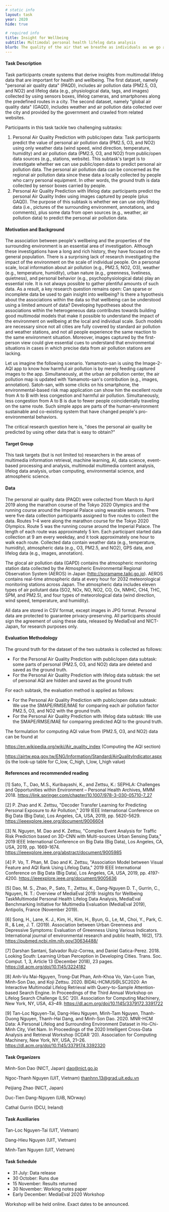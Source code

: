 ```yaml
---
# static info
layout: task
year: 2020
hide: true

# required info
title: Insight for Wellbeing
subtitle: Multimodal personal health lifelog data analysis
blurb: The quality of the air that we breathe as individuals as we go about our daily lives is important for health and wellbeing, However, measuring personal air quality remains a challenge. This task investigates the prediction of personal air quality using open data or data from lifelogs. The data includes images, tags, physiological data, and sensor readings.
---
```


<!-- # please respect the structure below-->

#### Task Description
Task participants create systems that derive insights from multimodal lifelog data that are important for health and wellbeing. The first dataset, namely "personal air quality data" (PAQD), includes air pollution data (PM2.5, O3, and NO2) and lifelog data (e.g., physiological data, tags, and images) collected by using sensors boxes, lifelog cameras, and smartphones along the predefined routes in a city. The second dataset, namely "global air quality data" (GAQD), includes weather and air pollution data collected over the city and provided by the government and crawled from related websites.

Participants in this task tackle two challenging subtasks:
1.	Personal Air Quality Prediction with public/open data: Task participants predict the value of personal air pollution data (PM2.5, O3, and NO2) using only weather data (wind speed, wind direction, temperature, humidity) and air pollution data (PM2.5, O3, and NO2) from public/open data sources (e.g., stations, website).  This subtask's target is to investigate whether we can use public/open data to predict personal air pollution data. The personal air pollution data can be concerned as the regional air pollution data since these data a locally collected by people who carry personal equipment. In other words, the ground truth is data collected by sensor boxes carried by people.
2.	Personal Air Quality Prediction with lifelog data: participants predict the personal Air Quality Index using images captured by people (plus GAQD). The purpose of this subtask is whether we can use only lifelog data (i.e., pictures of the surrounding environment, annotations, and comments), plus some data from open sources (e.g., weather, air pollution data) to predict the personal air pollution data.

#### Motivation and Background
The association between people's wellbeing and the properties of the surrounding environment is an essential area of investigation. Although these investigations have a long and rich history, they have focused on the general population. There is a surprising lack of research investigating the impact of the environment on the scale of individual people. On a personal scale, local information about air pollution (e.g., PM2.5, NO2, O3), weather (e.g., temperature, humidity), urban nature (e.g., greenness, liveliness, quietness), and personal behavior (e.g., psychophysiological data) play an essential role. It is not always possible to gather plentiful amounts of such data. As a result, a key research question remains open: Can sparse or incomplete data be used to gain insight into wellbeing? Is there a hypothesis about the associations within the data so that wellbeing can be understood using a limited amount of data? Developing hypotheses about the associations within the heterogeneous data contributes towards building good multimodal models that make it possible to understand the impact of the environment on wellbeing at the local and individual scale. Such models are necessary since not all cities are fully covered by standard air pollution and weather stations, and not all people experience the same reaction to the same environment situation. Moreover, images captured by the first-person view could give essential cues to understand that environmental situations in cases in which precise data from air pollution stations are lacking. 

Let us imagine the following scenario. Yamamoto-san is using the Image-2-AQI app to know how harmful air pollution is by merely feeding captured images to the app. Simultaneously, at the urban air pollution center, the air pollution map is updated with Yamamoto-san's contribution (e.g., images, annotation). Satoh-san, with some clicks on his smartphone, the environmental-based risk map application can show him the excellent route from A to B with less congestion and harmful air pollution. Simultaneously, less congestion from A to B is due to fewer people coincidentally traveling on the same route. Such simple apps are parts of the human-environment sustainable and co-existing system that have changed people's pro-environmental behaviors.

The critical research question here is, "does the personal air quality be predicted by using other data that is easy to obtain?"

#### Target Group
This task targets (but is not limited to) researchers in the areas of multimedia information retrieval, machine learning, AI, data science, event-based processing and analysis, multimodal multimedia content analysis, lifelog data analysis, urban computing, environmental science, and atmospheric science.    

#### Data
The personal air quality data (PAQD) were collected from March to April 2019 along the marathon course of the Tokyo 2020 Olympics and the running course around the Imperial Palace using wearable sensors. There were five data collection participants assigned to five routes to collect the data. Routes 1–4 were along the marathon course for the Tokyo 2020 Olympics. Route 5 was the running course around the Imperial Palace. The length of each route was approximately 5 km. Each participant started data collection at 9 am every weekday, and it took approximately one hour to walk each route.  Collected data contain weather data (e.g., temperature, humidity), atmospheric data (e.g., O3, PM2.5, and NO2), GPS data, and lifelog data (e.g., images, annotation). 

The glocal air pollution data (GAPD) contains the atmospheric monitoring station data collected by the Atmospheric Environmental Regional Observation System (AEROS) in Japan (http://soramame.taiki.go.jp). AEROS contains real-time atmospheric data at every hour for 2032 meteorological monitoring stations across Japan. The atmospheric data includes eleven types of air pollutant data (SO2, NOx, NO, NO2, CO, Ox, NMHC, CH4, THC, SPM, and PM2.5), and four types of meteorological data (wind direction, wind speed, temperature, and humidity).

All data are stored in CSV format, except images in JPG format. Personal data are protected to guarantee privacy-preserving. All participants should sign the agreement of using these data, released by MediaEval and NICT-Japan, for research purposes only. 

#### Evaluation Methodology
The ground truth for the dataset of the two subtasks is collected as follows:
-	For the Personal Air Quality Prediction with public/open data subtask: some parts of personal (PM2.5, O3, and NO2) data are deleted and saved as the ground truth.
-	For the Personal Air Quality Prediction with lifelog data subtask: the set of personal AQI are hidden and saved as the ground truth  

For each subtask, the evaluation method is applied as follows:
-	For the Personal Air Quality Prediction with public/open data subtask: We use the SMAPE/RMSE/MAE for comparing each air pollution factor PM2.5, O3, and NO2 with the ground truth.
-	For the Personal Air Quality Prediction with lifelog data subtask: We use the SMAPE/RMSE/MAE for comparing predicted AQI to the ground truth.  

The formulation for computing AQI value from (PM2.5, O3, and NO2) data can be found at 

https://en.wikipedia.org/wiki/Air_quality_index (Computing the AQI section)

https://airtw.epa.gov.tw/ENG/Information/Standard/AirQualityIndicator.aspx (is the look-up table for C_low, C_high, I_low, I_high value)

#### References and recommended reading
<!-- # Please use the ACM format for references https://www.acm.org/publications/authors/reference-formatting (but no DOI needed)-->
<!-- # The paper title should be a hyperlink leading to the paper online-->
[1] Sato, T., Dao, M.S., Kuribayashi, K., and Zettsu, K.: SEPHLA: Challenges and Opportunities within Environment – Personal Health Archives, MMM 2018. https://link.springer.com/chapter/10.1007/978-3-030-05710-7_27

[2] P. Zhao and K. Zettsu, "Decoder Transfer Learning for Predicting Personal Exposure to Air Pollution," 2019 IEEE International Conference on Big Data (Big Data), Los Angeles, CA, USA, 2019, pp. 5620-5629. https://ieeexplore.ieee.org/document/9006604

[3] N. Nguyen, M. Dao and K. Zettsu, "Complex Event Analysis for Traffic Risk Prediction based on 3D-CNN with Multi-sources Urban Sensing Data," 2019 IEEE International Conference on Big Data (Big Data), Los Angeles, CA, USA, 2019, pp. 1669-1674. https://ieeexplore.ieee.org/abstract/document/9005985

[4] P. Vo, T. Phan, M. Dao and K. Zettsu, "Association Model between Visual Feature and AQI Rank Using Lifelog Data," 2019 IEEE International Conference on Big Data (Big Data), Los Angeles, CA, USA, 2019, pp. 4197-4200. https://ieeexplore.ieee.org/document/9005636

[5] Dao, M. S., Zhao, P., Sato, T., Zettsu, K., Dang-Nguyen D. T., Gurrin, C., Nguyen, N. T.: Overview of MediaEval 2019: Insights for Wellbeing TaskMultimodal Personal Health Lifelog Data Analysis, MediaEval Benchmarking Initiative for Multimedia Evaluation (MediaEval 2019), Antipolis, France (November 2019). 

[6] Song, H., Lane, K. J., Kim, H., Kim, H., Byun, G., Le, M., Choi, Y., Park, C. R., & Lee, J. T. (2019). Association between Urban Greenness and Depressive Symptoms: Evaluation of Greenness Using Various Indicators. International journal of environmental research and public health, 16(2), 173. https://pubmed.ncbi.nlm.nih.gov/30634488/

[7] Darshan Santani, Salvador Ruiz-Correa, and Daniel Gatica-Perez. 2018. Looking South: Learning Urban Perception in Developing Cities. Trans. Soc. Comput. 1, 3, Article 13 (December 2018), 23 pages. https://dl.acm.org/doi/10.1145/3224182

[8] Anh-Vu Mai-Nguyen, Trong-Dat Phan, Anh-Khoa Vo, Van-Luon Tran, Minh-Son Dao, and Koji Zettsu. 2020. BIDAL-HCMUS@LSC2020: An Interactive Multimodal Lifelog Retrieval with Query-to-Sample Attention-based Search Engine. In Proceedings of the Third Annual Workshop on Lifelog Search Challenge (LSC ’20). Association for Computing Machinery, New York, NY, USA, 43–49. https://dl.acm.org/doi/10.1145/3379172.3391722

[9] Tan-Loc Nguyen-Tai, Dang-Hieu Nguyen, Minh-Tam Nguyen, Thanh-Duong Nguyen, Thanh-Hai Dang, and Minh-Son Dao. 2020. MNR-HCM Data: A Personal Lifelog and Surrounding Environment Dataset in Ho-Chi-Minh City, Viet Nam. In Proceedings of the 2020 Intelligent Cross-Data Analysis and Retrieval Workshop (ICDAR ’20). Association for Computing Machinery, New York, NY, USA, 21–26. https://dl.acm.org/doi/10.1145/3379174.3392320

#### Task Organizers
Minh-Son Dao (NICT, Japan) dao@nict.go.jp

Ngoc-Thanh Nguyen (UIT, Vietnam) thanhnn.13@grad.uit.edu.vn

Peijiang Zhao (NICT, Japan)

Duc-Tien Dang-Nguyen (UiB, NOrway)

Cathal Gurrin (DCU, Ireland)

#### Task Auxiliaries
<!-- # if there are people helping with the task, but are not bearing the main responsibility for the task, they are auxiliaries. Please delete this heading if you have no auxiliaries-->
Tan-Loc Nguyen-Tai (UIT, Vietnam)

Dang-Hieu Nguyen (UIT, Vietnam)

Minh-Tam Nguyen (UIT, Vietnam)

#### Task Schedule
* 31 July: Data release <!-- # Replace XX with your date. Latest possible is 31 July-->
* 30 October: Runs due <!-- # Replace XX with your date. Latest possible is 31 October-->
* 15 November: Results returned  <!-- Fixed. Please do not change-->
* 30 November: Working notes paper  <!-- Fixed. Please do not change-->
* Early December: MediaEval 2020 Workshop <!-- Fixed. Please do not change-->

Workshop will be held online. Exact dates to be announced.
